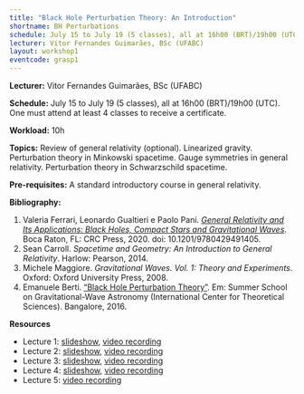 ```yaml
---
title: "Black Hole Perturbation Theory: An Introduction"
shortname: BH Perturbations
schedule: July 15 to July 19 (5 classes), all at 16h00 (BRT)/19h00 (UTC)
lecturer: Vitor Fernandes Guimarães, BSc (UFABC)
layout: workshop1
eventcode: grasp1
---
```


**Lecturer:** Vitor Fernandes Guimarães, BSc (UFABC)

**Schedule:** July 15 to July 19 (5 classes), all at 16h00 (BRT)/19h00 (UTC). One must attend at least 4 classes to receive a certificate.

**Workload:** 10h

**Topics:** Review of general relativity (optional). Linearized gravity. Perturbation theory in Minkowski spacetime. Gauge symmetries in general relativity. Perturbation theory in Schwarzschild spacetime.

**Pre-requisites:** A standard introductory course in general relativity.

**Bibliography:**

1. Valeria Ferrari, Leonardo Gualtieri e Paolo Pani. [*General Relativity and Its Applications: Black Holes, Compact Stars and Gravitational Waves*](https://doi.org/10.1201/9780429491405). Boca Raton, FL: CRC Press, 2020. doi: 10.1201/9780429491405.
2. Sean Carroll. *Spacetime and Geometry: An Introduction to General Relativity*. Harlow: Pearson, 2014.
3. Michele Maggiore. *Gravitational Waves. Vol. 1: Theory and Experiments*. Oxford: Oxford University Press, 2008.
4. Emanuele Berti. [“Black Hole Perturbation Theory”](https://www.icts.res.in/event/page/3071). Em: Summer School on Gravitational-Wave Astronomy (International Center for Theoretical Sciences). Bangalore, 2016.

**Resources**

* Lecture 1: [slideshow](https://graspschool.github.io/2024/files/BHPT_Lecture_1.pdf), [video recording](https://drive.google.com/file/d/1YyTDUvY_K8Bj5PvfeVvISsdFSJTANv8e/view?usp=sharing)
* Lecture 2: [slideshow](https://graspschool.github.io/2024/files/BHPT_Lecture_2.pdf), [video recording](https://drive.google.com/file/d/1-7oGgP2O5LYXCs8Ihmntd6ck2HTKGoZ_/view?usp=sharing)
* Lecture 3: [slideshow](https://graspschool.github.io/2024/files/BHPT_Lecture_3.pdf), [video recording](https://drive.google.com/file/d/1LKjNcMdJADb51LXe0_aReaUX3hc9WjQP/view?usp=sharing)
* Lecture 4: [slideshow](https://graspschool.github.io/2024/files/BHPT_Lecture_4.pdf), [video recording](https://drive.google.com/file/d/1qzXyehQyPczbqbLsR3WVVbLSXAOHTb45/view?usp=sharing)
* Lecture 5: [video recording](https://drive.google.com/file/d/1ireJPmFtDF2pWf277sNeG2dC2OYcDJf8/view?usp=sharing)
